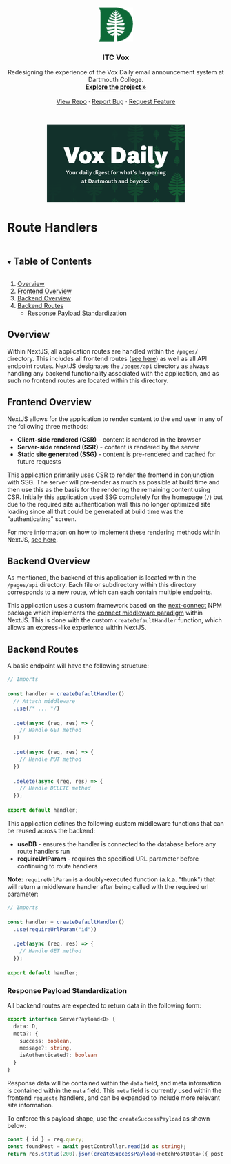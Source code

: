 <!-- PROJECT HEADER -->
<br />
<p align="center">
  <a href="https://github.com/dali-lab/itc-vox">
    <img src="../public/favicon.png" alt="Logo" width="80" height="80">
  </a>

  <h3 align="center">ITC Vox</h3>

  <p align="center">
    Redesigning the experience of the Vox Daily email announcement system at Dartmouth College.
    <br />
    <a href="https://github.com/dali-lab/itc-vox"><strong>Explore the project »</strong></a>
    <br />
    <br />
    <a href="https://github.com/dali-lab/itc-vox">View Repo</a>
    ·
    <a href="https://github.com/dali-lab/itc-vox/issues">Report Bug</a>
    ·
    <a href="https://github.com/dali-lab/itc-vox/issues">Request Feature</a>
  </p>

  <br />

  <p align="center">
    <a href="https://github.com/dali-lab/itc-vox">
      <img src="../public/banner.png" alt="Vox Daily Banner"  height="180">
    </a>
  </p>
</p>

# Route Handlers

<!-- TABLE OF CONTENTS -->

<details open="open">
  <summary><h2 style="display: inline-block">Table of Contents</h2></summary>
  <ol>
    <li><a href="#overview">Overview</a></li>
    <li><a href="#frontend-overview">Frontend Overview</a></li>
    <li><a href="#backend-overview">Backend Overview</a></li>
    <li>
      <a href="#backend-routes">Backend Routes</a>
      <ul>
        <li><a href="#response-payload-standardization">Response Payload Standardization</a></li>
      </ul>
    </li>
  </ol>
</details>

<!-- OVERVIEW -->

## Overview

Within NextJS, all application routes are handled within the `/pages/` directory. This includes all frontend routes ([see here](../README.md)) as well as all API endpoint routes. NextJS designates the `/pages/api` directory as always handling any backend functionality associated with the application, and as such no frontend routes are located within this directory.

## Frontend Overview

NextJS allows for the application to render content to the end user in any of the following three methods:

- **Client-side rendered (CSR)** - content is rendered in the browser
- **Server-side rendered (SSR)** - content is rendered by the server
- **Static site generated (SSG)** - content is pre-rendered and cached for future requests

This application primarily uses CSR to render the frontend in conjunction with SSG. The server will pre-render as much as possible at build time and then use this as the basis for the rendering the remaining content using CSR. Initially this application used SSG completely for the homepage (`/`) but due to the required site authentication wall this no longer optimized site loading since all that could be generated at build time was the "authenticating" screen.

For more information on how to implement these rendering methods within NextJS, [see here](https://nextjs.org/docs/basic-features/pages).

## Backend Overview

As mentioned, the backend of this application is located within the `/pages/api` directory. Each file or subdirectory within this directory corresponds to a new route, which can each contain multiple endpoints.

This application uses a custom framework based on the [next-connect](https://www.npmjs.com/package/next-connect) NPM package which implements the [connect middleware paradigm](https://github.com/senchalabs/connect) within NextJS. This is done with the custom `createDefaultHandler` function, which allows an express-like experience within NextJS.

## Backend Routes

A basic endpoint will have the following structure:

```typescript
// Imports

const handler = createDefaultHandler()
  // Attach middleware
  .use(/* ... */)

  .get(async (req, res) => {
    // Handle GET method
  })

  .put(async (req, res) => {
    // Handle PUT method
  })

  .delete(async (req, res) => {
    // Handle DELETE method
  });

export default handler;
```

This application defines the following custom middleware functions that can be reused across the backend:

- **useDB** - ensures the handler is connected to the database before any route handlers run
- **requireUrlParam** - requires the specified URL parameter before continuing to route handlers

**Note:** `requireUrlParam` is a doubly-executed function (a.k.a. "thunk") that will return a middleware handler after being called with the required url parameter:

```typescript
// Imports

const handler = createDefaultHandler()
  .use(requireUrlParam("id"))

  .get(async (req, res) => {
    // Handle GET method
  });

export default handler;
```

### Response Payload Standardization

All backend routes are expected to return data in the following form:

```typescript
export interface ServerPayload<D> {
  data: D,
  meta?: {
    success: boolean,
    message?: string,
    isAuthenticated?: boolean
  }
}
```

Response data will be contained within the `data` field, and meta information is contained within the `meta` field. This `meta` field is currently used within the frontend `requests` handlers, and can be expanded to include more relevant site information.

To enforce this payload shape, use the `createSuccessPayload` as shown below:

```typescript
const { id } = req.query;
const foundPost = await postController.read(id as string);
return res.status(200).json(createSuccessPayload<FetchPostData>({ post: foundPost }));
```
